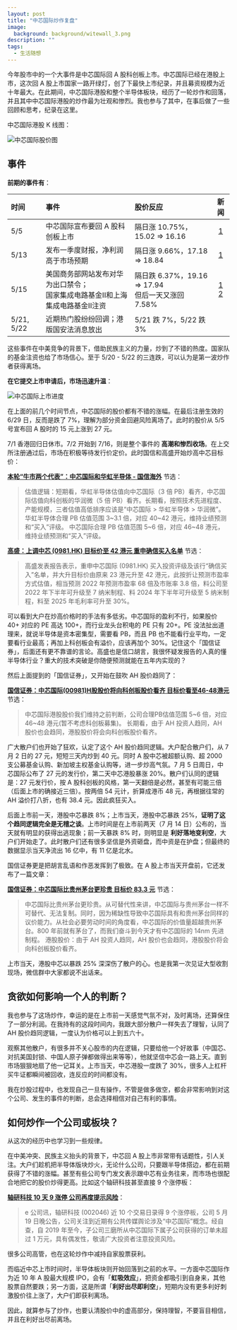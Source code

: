 ```yaml
---
layout: post
title: "中芯国际炒作复盘"
image:
  background: background/witewall_3.png
description: ""
tags:
  - 生活随想
---
```


今年股市中的一个大事件是中芯国际回 A 股科创板上市。中芯国际已经在港股上市，这次回 A 股上市国家一路开绿灯，创了下最快上市纪录，并且募资规模为近十年最大。在此期间，中芯国际港股和整个半导体板块，经历了一轮炒作和回落，并且其中中芯国际港股的炒作最为壮观和惨烈。我也参与了其中，在事后做了一些回顾和思考，纪录在这里。

<!--more-->

中芯国际港股 K 线图：

<img src="{{ site.image_cdn }}/images/2020/07/smic-stock-prices.png" alt="中芯国际股价图" />

## 事件

**前期的事件有**：

时间         | 事件                      | 股价反应                                   |                                         新闻                                         
:---------- |:----------------------- |:-------------------------------------- |:-----------------------------------------------------------------------------------:
5/5        | 中芯国际宣布要回 A 股科创板上市       | 隔日涨 10.75%，15.02 => 16.16  | [1](https://news.futunn.com/post/6005966)                     
5/13       | 发布一季度财报，净利润高于市场预期       | 隔日涨 9.66%，17.18 => 18.84  | [1](https://news.futunn.com/post/6100239)                     
5/15       | 美国商务部网站发布对华为出口禁令；<br>国家集成电路基金II和上海集成电路基金II注资 | 隔日跌 6.37%，19.16 => 17.94<br>但后一天又涨回 7.58% | [1](https://www.gelonghui.com/live/378620) [2](https://finance.sina.com.cn/stock/hkstock/2020-05-15/doc-iirczymk1852983.shtml)
5/21, 5/22 | 近期热门股纷纷回调；港版国安法消息放出     | 5/21 跌 7%，5/22 跌 3%                    |                                                                                    

这些事件在中美竞争的背景下，借助民族主义的力量，炒到了不错的热度。国家队的基金注资也给了市场信心。至于 5/20 - 5/22 的三连跌，可以认为是第一波炒作者获得离场。

**在它提交上市申请后，市场迅速升温**：

<img src="{{ site.image_cdn }}/images/2020/07/smic-ipo.png" alt="中芯国际上市进度" />

在上面的前几个时间节点，中芯国际的股价都有不错的涨幅。在最后注册生效的 6/29 日，反而是跌了 7%，理解为部分资金回避风险离场了。此时的股价从 5/5 号宣布回 A 股时的 15 元上涨到 27 元。

7/1 香港回归日休市。7/2 开始到 7/16，则是整个事件的 **高潮和惨烈收场**。在上交所注册通过后，市场在积极等待发行价定价。此时国信和高盛开始炒高中芯目标价：

<div class="content-box" markdown="1">

**[本轮“牛市两个代表”：中芯国际和华虹半导体 - 国信海外](https://finance.sina.com.cn/stock/relnews/hk/2020-07-03/doc-iirczymm0259929.shtml)** 节选：

> 估值逻辑：短期看，华虹半导体估值向中芯国际（3 倍 PB）看齐，中芯国际估值向科创板的华润微（5 倍 PB）看齐。长期看，按照技术先进程度、产能规模，三者估值高低排序应该是“中芯国际 > 华虹半导体 > 华润微”。
> 华虹半导体合理 PB 估值范围 3~3.1 倍，对应 40~42 港元，维持业绩预测和“买入”评级。
> 中芯国际合理 PB 估值范围 5~6 倍，对应 46~48 港元，维持业绩预测和“买入”评级。

</div>

<div class="content-box" markdown="1">

**[高盛：上调中芯 (0981.HK) 目标价至 42 港元 重申确信买入名单](https://www.gelonghui.com/live/396188)** 节选：

> 高盛发表报告表示，重申中芯国际 (0981.HK) 买入投资评级及该行“确信买入”名单，并大升目标价由原来 23 港元升至 42 港元，此按折让预测市盈率方式估值，相当预测 2022 年预测市盈率 68 倍及市账率 3.8 倍，料公司至 2022 年下半年可升级至 7 纳米制程、料 2024 年下半年可升级至 5 纳米制程，料至 2025 年毛利率可升至 30%。

</div>

可以看到大户在炒高价格时的手法有多低劣。中芯国际的盈利不行，如果股价 40+ 对应的 PE 高达 100+，而行业龙头台积电的 PE 只有 20+。PE 没法扯出道理来，就说半导体是资本密集型，需要看 PB，而且 PB 也不能看行业平均，一定要看行业最高；再加上科创板会有溢价，应该再加个 30%。记住这个「国信证券」，后面还有更不靠谱的言论。高盛也是信口胡言，我很怀疑发报告的人真的懂半导体行业？重大的技术突破是你随便预测就能在五年内实现的？

然后上面提到的「国信证券」，又开始在鼓吹 AH 股价趋同了：

<div class="content-box" markdown="1">

**[国信证券：中芯国际(00981)H股股价将向科创板股价看齐 目标价看至46-48港元](https://www.zhitongcaijing.com/content/detail/315755.html)** 节选：

> 中芯国际港股股价我们维持之前判断，公司合理PB估值范围 5~6 倍，对应 46~48 港元(暂不考虑科创板募集)。
> 长期看，由于 AH 投资人趋同，AH 股价也会趋同，港股股价将会向科创板股价看齐。

</div>

广大散户们也开始了狂欢，认定了这个 AH 股价趋同逻辑。大户配合散户们，从 7 月 2 日的 27 元，短短三天内炒到 40 元。同时 A 股中芯被超额认购、超 2000 支公募基金认购、新加坡主权基金认购等，进一步炒高气氛。7 月 5 日周日，中芯国际公布了 27 元的发行价，第二天中芯港股暴涨 20%。散户们认同的逻辑是：27 元发行价，按 A 股科创板的风格，第一天翻倍是必然，甚至有可能三倍（后面上市的确接近三倍）。按两倍 54 元计，折算成港币 48 元，再根据往常的 AH 溢价打八折，也有 38.4 元。因此疯狂买入。

后面上市前一天，港股中芯暴跌 8%；上市当天，港股中芯暴跌 25%，**证明了这个趋同逻辑完全是无稽之谈**。上市时间是在上市前两天（7 月 14 日）公布的，当天就有明显的获得出逃现象；前一天暴跌 8% 时，则明显是 **利好落地变利空**，大户们开始走了。此时散户们还有很多坚信是外资砸盘，而中资是在护盘；但最终的数据显示当天净流出 16 亿中，有 11 亿是北水。

国信证券更是把胡言乱语和作恶发挥到了极致。在 A 股上市当天开盘前，它还发布了一篇文章：

<div class="content-box" markdown="1">

**[国信证券：中芯国际比贵州茅台更珍贵 目标价 83.3 元](http://gu.qq.com/resources/shy/news/detail-v2/index.html#/?id=nesSN202007160900477b1c0676&s=b)** 节选：

> 中芯国际比贵州茅台更珍贵。从可替代性来讲，中芯国际与贵州茅台一样不可替代、无法复制。同时，因为稀缺性导致中芯国际具有和贵州茅台同样的议价能力。从社会必要劳动时间的角度看，中芯国际的价值量超越贵州茅台。800 年前就有茅台了，而我们奋斗到今天才有中芯国际的 14nm 先进制程。
> 港股股价：由于 AH 投资人趋同，AH 股价也会趋同，港股股价将会向科创板股价看齐。

</div>

上市当天，港股中芯以暴跌 25% 深深伤了散户的心。也是我第一次见证大型收割现场，微信群中大家都说不出话来。

## 贪欲如何影响一个人的判断？

我也参与了这场炒作，幸运的是在上市前一天感觉气氛不对，及时离场，还算保住了一部分利润。在我持有的这段时间内，我跟大部分散户一样失去了理智，认同了 AH 股价趋同逻辑，一度认为价格可以上到五六十。

观察其他散户，有很多并不关心股市的内在逻辑，只要给他一个好故事（中国芯、对抗美国封锁、中国人原子弹都做得出来等等），他就坚信中芯会一路上天。直到市场狠狠地扇了他一记耳关。上市当天，中芯港股一度跌了 30%，很多人上杠杆买牛证都瞬间被回收，连反应的时间都没有。

我在炒股过程中，也发现自己一旦有操作，不管是做多做空，都会非常影响到对这个公司、发生的事件的判断，总会选择相信对自己有利的事情。

## 如何炒作一个公司或板块？

从这次的经历中也学习到一些规律。

在中美冲突、民族主义抬头的背景下，中芯回 A 股上市非常带有话题性，引人关注。大户们趁机把半导体版块炒火，无论什么公司，只要跟半导体搭边，都在前期获得了不错的涨幅。甚至有些公司专门发文表示跟中芯有业务往来，而市场也很配合地把它的股价炒得更高。比如这个轴研科技甚至直接 9 个涨停板：

<div class="content-box" markdown="1">

**[轴研科技 10 天 9 涨停 公司再度提示风险](https://finance.sina.com.cn/roll/2020-05-19/doc-iirczymk2488639.shtml)**：

> e 公司讯，轴研科技 (002046) 近 10 个交易日录得 9 个涨停板，公司 5 月 19 日晚公告，公司关注到近期有公共传媒舆论涉及“中芯国际”概念。经自查，自 2019 年至今，子公司三磨所从中芯国际下属子公司获得的订单未超过 1 万元，具有偶发性，敬请广大投资者注意投资风险。

</div>

很多公司高管，也在这轮炒作中减持自家股票获利。

而临近中芯上市时间时，半导体板块则开始回落到之前的水平。一方面中芯国际作为近 10 年 A 股最大规模 IPO，会有「**虹吸效应**」，把资金都吸引到自身来，其他股票自然要跌；另一方面，这是所谓「**利好出尽即利空**」，短期内没有更多利好刺激股价往上涨了，大户们即获利离场。

因此，就算参与了炒作，也要认清股价中的虚高部分，保持理智，不要盲目相信，并且在利好出尽前离场。

